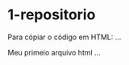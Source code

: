 # 1-repositorio

Para cópiar o código em HTML:
...
<html>
  <hl>Meu primeio arquivo html</hl>
</html>
...
